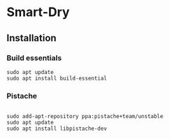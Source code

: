 # Smart-Dry

## Installation

### Build essentials

```
sudo apt update
sudo apt install build-essential

```

### Pistache

```

sudo add-apt-repository ppa:pistache+team/unstable
sudo apt update
sudo apt install libpistache-dev

```
